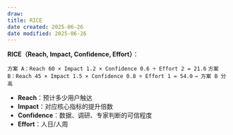 ```yaml
---
draw:
title: RICE
date created: 2025-06-26
date modified: 2025-06-26
---
```


**RICE（Reach, Impact, Confidence, Effort）**：

`方案 A：Reach 60 × Impact 1.2 × Confidence 0.6 ÷ Effort 2 = 21.6` `方案 B：Reach 45 × Impact 1.5 × Confidence 0.8 ÷ Effort 1 = 54.0` `→ 方案 B 分高`

- **Reach**：预计多少用户触达
- **Impact**：对应核心指标的提升倍数
- **Confidence**：数据、调研、专家判断的可信程度
- **Effort**：人日/人周
